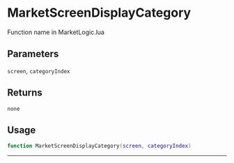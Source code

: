 # MarketScreenDisplayCategory
Function name in MarketLogic.lua
## Parameters
`screen`, `categoryIndex`
## Returns
`none`
## Usage
```lua
function MarketScreenDisplayCategory(screen, categoryIndex)
```
---
